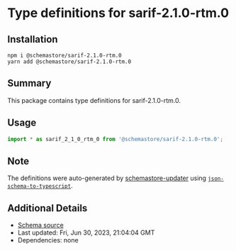 # Type definitions for sarif-2.1.0-rtm.0

## Installation

```
npm i @schemastore/sarif-2.1.0-rtm.0
yarn add @schemastore/sarif-2.1.0-rtm.0
```

## Summary

This package contains type definitions for sarif-2.1.0-rtm.0.

## Usage

```ts
import * as sarif_2_1_0_rtm_0 from '@schemastore/sarif-2.1.0-rtm.0';
```

## Note

The definitions were auto-generated by [schemastore-updater](https://github.com/ffflorian/schemastore-updater) using [`json-schema-to-typescript`](https://www.npmjs.com/package/json-schema-to-typescript).

## Additional Details

* [Schema source](https://github.com/SchemaStore/schemastore/tree/master/src/schemas/json/sarif-2.1.0-rtm.0)
* Last updated: Fri, Jun 30, 2023, 21:04:04 GMT
* Dependencies: none
